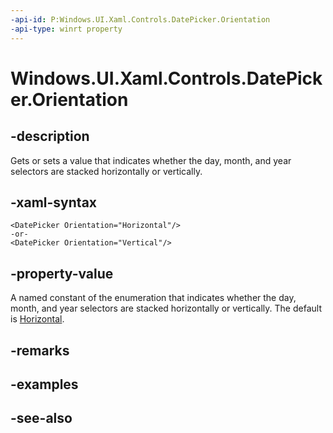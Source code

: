 ```yaml
---
-api-id: P:Windows.UI.Xaml.Controls.DatePicker.Orientation
-api-type: winrt property
---
```


<!-- Property syntax
public Windows.UI.Xaml.Controls.Orientation Orientation { get;  set; }
-->

# Windows.UI.Xaml.Controls.DatePicker.Orientation

## -description

Gets or sets a value that indicates whether the day, month, and year selectors are stacked horizontally or vertically.



## -xaml-syntax

```xaml
<DatePicker Orientation="Horizontal"/>
-or-
<DatePicker Orientation="Vertical"/>
```

## -property-value

A named constant of the enumeration that indicates whether the day, month, and year selectors are stacked horizontally or vertically. The default is [Horizontal](orientation.md).

## -remarks

## -examples

## -see-also
